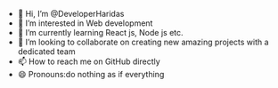 - 👋 Hi, I’m @DeveloperHaridas
- 👀 I’m interested in Web development 
- 🌱 I’m currently learning React js, Node js etc.
- 💞️ I’m looking to collaborate on creating new amazing projects with a dedicated team 
- 📫 How to reach me on GitHub directly 
- 😄 Pronouns:do nothing as if everything 
  

<!---
DeveloperHaridas/DeveloperHaridas is a ✨ special ✨ repository because its `README.md` (this file) appears on your GitHub profile.
You can click the Preview link to take a look at your changes.
--->
